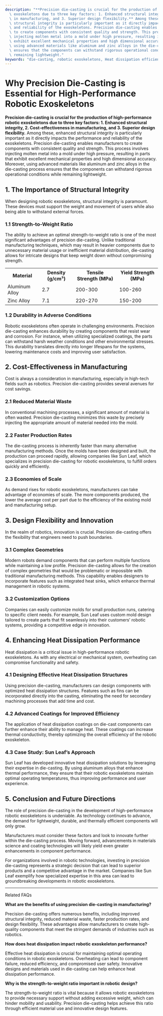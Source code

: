 ```yaml
---
description: "**Precision die-casting is crucial for the production of high-performance robotic\
  \ exoskeletons due to three key factors: 1. Enhanced structural integrity, 2. Cost-effectiveness\
  \ in manufacturing, and 3. Superior design flexibility.** Among these, enhanced\
  \ structural integrity is particularly important as it directly impacts the performance\
  \ and reliability of the exoskeletons. Precision die-casting enables manufacturers\
  \ to create components with consistent quality and strength. This process involves\
  \ injecting molten metal into a mold under high pressure, resulting in parts that\
  \ exhibit excellent mechanical properties and high dimensional accuracy. Moreover,\
  \ using advanced materials like aluminum and zinc alloys in the die-casting process\
  \ ensures that the components can withstand rigorous operational conditions while\
  \ remaining lightweight."
keywords: "die-casting, robotic exoskeletons, Heat dissipation efficiency, Die casting process"
---
```

# Why Precision Die-Casting is Essential for High-Performance Robotic Exoskeletons

**Precision die-casting is crucial for the production of high-performance robotic exoskeletons due to three key factors: 1. Enhanced structural integrity, 2. Cost-effectiveness in manufacturing, and 3. Superior design flexibility.** Among these, enhanced structural integrity is particularly important as it directly impacts the performance and reliability of the exoskeletons. Precision die-casting enables manufacturers to create components with consistent quality and strength. This process involves injecting molten metal into a mold under high pressure, resulting in parts that exhibit excellent mechanical properties and high dimensional accuracy. Moreover, using advanced materials like aluminum and zinc alloys in the die-casting process ensures that the components can withstand rigorous operational conditions while remaining lightweight.

## **1. The Importance of Structural Integrity**

When designing robotic exoskeletons, structural integrity is paramount. These devices must support the weight and movement of users while also being able to withstand external forces. 

### **1.1 Strength-to-Weight Ratio**

The ability to achieve an optimal strength-to-weight ratio is one of the most significant advantages of precision die-casting. Unlike traditional manufacturing techniques, which may result in heavier components due to unnecessary material usage or inefficient material distribution, die-casting allows for intricate designs that keep weight down without compromising strength. 

<table>
<tr>
<th>Material</th>
<th>Density (g/cm³)</th>
<th>Tensile Strength (MPa)</th>
<th>Yield Strength (MPa)</th>
</tr>
<tr>
<td>Aluminum Alloy</td>
<td>2.7</td>
<td>200-300</td>
<td>100-260</td>
</tr>
<tr>
<td>Zinc Alloy</td>
<td>7.1</td>
<td>220-270</td>
<td>150-200</td>
</tr>
</table>

### **1.2 Durability in Adverse Conditions**

Robotic exoskeletons often operate in challenging environments. Precision die-casting enhances durability by creating components that resist wear and corrosion. For instance, when utilizing specialized coatings, the parts can withstand harsh weather conditions and other environmental stresses. This durability translates directly into longer lifespans for the systems, lowering maintenance costs and improving user satisfaction.

## **2. Cost-Effectiveness in Manufacturing**

Cost is always a consideration in manufacturing, especially in high-tech fields such as robotics. Precision die-casting provides several avenues for cost savings.

### **2.1 Reduced Material Waste**

In conventional machining processes, a significant amount of material is often wasted. Precision die-casting minimizes this waste by precisely injecting the appropriate amount of material needed into the mold. 

### **2.2 Faster Production Rates**

The die-casting process is inherently faster than many alternative manufacturing methods. Once the molds have been designed and built, the production can proceed rapidly, allowing companies like Sun Leaf, which specializes in precision die-casting for robotic exoskeletons, to fulfill orders quickly and efficiently. 

### **2.3 Economies of Scale**

As demand rises for robotic exoskeletons, manufacturers can take advantage of economies of scale. The more components produced, the lower the average cost per part due to the efficiency of the existing mold and manufacturing setup.

## **3. Design Flexibility and Innovation**

In the realm of robotics, innovation is crucial. Precision die-casting offers the flexibility that engineers need to push boundaries.

### **3.1 Complex Geometries**

Modern robots demand components that can perform multiple functions while maintaining a low profile. Precision die-casting allows for the creation of complex geometries that would be problematic or impossible with traditional manufacturing methods. This capability enables designers to incorporate features such as integrated heat sinks, which enhance thermal management in robotic systems.

### **3.2 Customization Options**

Companies can easily customize molds for small production runs, catering to specific client needs. For example, Sun Leaf uses custom mold design tailored to create parts that fit seamlessly into their customers’ robotic systems, providing a competitive edge in innovation.

## **4. Enhancing Heat Dissipation Performance**

Heat dissipation is a critical issue in high-performance robotic exoskeletons. As with any electrical or mechanical system, overheating can compromise functionality and safety.

### **4.1 Designing Effective Heat Dissipation Structures**

Using precision die-casting, manufacturers can design components with optimized heat dissipation structures. Features such as fins can be incorporated directly into the casting, eliminating the need for secondary machining processes that add time and cost. 

### **4.2 Advanced Coatings for Improved Efficiency**

The application of heat dissipation coatings on die-cast components can further enhance their ability to manage heat. These coatings can increase thermal conductivity, thereby optimizing the overall efficiency of the robotic exoskeleton.

### **4.3 Case Study: Sun Leaf’s Approach**

Sun Leaf has developed innovative heat dissipation solutions by leveraging their expertise in die-casting. By using aluminum alloys that enhance thermal performance, they ensure that their robotic exoskeletons maintain optimal operating temperatures, thus improving performance and user experience.

## **5. Conclusion and Future Directions**

The role of precision die-casting in the development of high-performance robotic exoskeletons is undeniable. As technology continues to advance, the demand for lightweight, durable, and thermally efficient components will only grow. 

Manufacturers must consider these factors and look to innovate further within the die-casting process. Moving forward, advancements in materials science and coating technologies will likely yield even greater enhancements in component performance.

For organizations involved in robotic technologies, investing in precision die-casting represents a strategic decision that can lead to superior products and a competitive advantage in the market. Companies like Sun Leaf exemplify how specialized expertise in this area can lead to groundbreaking developments in robotic exoskeletons.

---

Related FAQs 

**What are the benefits of using precision die-casting in manufacturing?**

Precision die-casting offers numerous benefits, including improved structural integrity, reduced material waste, faster production rates, and design flexibility. These advantages allow manufacturers to create high-quality components that meet the stringent demands of industries such as robotics.

**How does heat dissipation impact robotic exoskeleton performance?**

Effective heat dissipation is crucial for maintaining optimal operating conditions in robotic exoskeletons. Overheating can lead to component failure, reduced efficiency, and compromised user safety. Innovative designs and materials used in die-casting can help enhance heat dissipation performance.

**Why is the strength-to-weight ratio important in robotic design?**

The strength-to-weight ratio is vital because it allows robotic exoskeletons to provide necessary support without adding excessive weight, which can hinder mobility and usability. Precision die-casting helps achieve this ratio through efficient material use and innovative design features.
